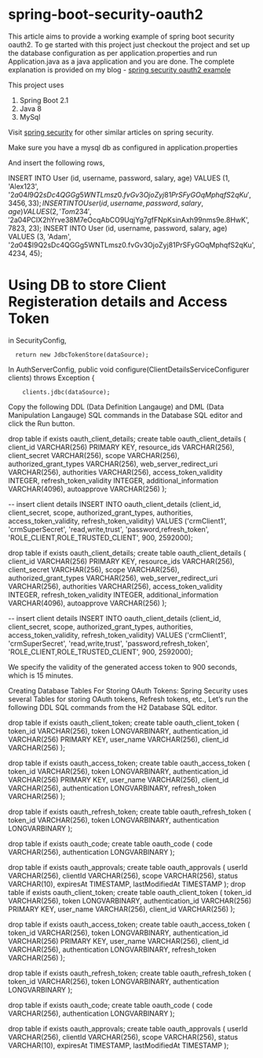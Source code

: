 # spring-boot-security-oauth2
This article aims to provide a working example of spring boot security oauth2. To ge started with this project just checkout the project
and set up the database configuration as per application.properties and run Application.java as a java application and you are done.
The complete explanation is provided on my blog - [spring security oauth2 example](http://www.devglan.com/spring-security/spring-boot-security-oauth2-example)

This project uses

1. Spring Boot 2.1
2. Java 8
3. MySql

Visit [spring security](http://www.devglan.com/tutorial/topics/spring-security) for other similar articles on spring security.


Make sure you have a mysql db as configured in application.properties

And insert the following rows,

INSERT INTO User (id, username, password, salary, age) VALUES (1, 'Alex123', '$2a$04$I9Q2sDc4QGGg5WNTLmsz0.fvGv3OjoZyj81PrSFyGOqMphqfS2qKu', 3456, 33);
INSERT INTO User (id, username, password, salary, age) VALUES (2, 'Tom234', '$2a$04$PCIX2hYrve38M7eOcqAbCO9UqjYg7gfFNpKsinAxh99nms9e.8HwK', 7823, 23);
INSERT INTO User (id, username, password, salary, age) VALUES (3, 'Adam', '$2a$04$I9Q2sDc4QGGg5WNTLmsz0.fvGv3OjoZyj81PrSFyGOqMphqfS2qKu', 4234, 45);


Using DB to store Client Registeration details and Access Token
================================================================
in SecurityConfig,
    	
      return new JdbcTokenStore(dataSource);

In AuthServerConfig,
	public void configure(ClientDetailsServiceConfigurer clients) throws Exception {

		clients.jdbc(dataSource);



Copy the following DDL (Data Definition Langauge) and DML (Data Manipulation Langauge) SQL commands in the  Database SQL editor and click the Run button.


drop table if exists oauth_client_details;
create table oauth_client_details (
  client_id VARCHAR(256) PRIMARY KEY,
  resource_ids VARCHAR(256),
  client_secret VARCHAR(256),
  scope VARCHAR(256),
  authorized_grant_types VARCHAR(256),
  web_server_redirect_uri VARCHAR(256),
  authorities VARCHAR(256),
  access_token_validity INTEGER,
  refresh_token_validity INTEGER,
  additional_information VARCHAR(4096),
  autoapprove VARCHAR(256)
);

-- insert client details
INSERT INTO oauth_client_details 
   (client_id, client_secret, scope, authorized_grant_types, 
   authorities, access_token_validity, refresh_token_validity)
VALUES
   ('crmClient1', 'crmSuperSecret', 'read,write,trust', 'password,refresh_token', 
   'ROLE_CLIENT,ROLE_TRUSTED_CLIENT', 900, 2592000);

drop table if exists oauth_client_details;
create table oauth_client_details (
  client_id VARCHAR(256) PRIMARY KEY,
  resource_ids VARCHAR(256),
  client_secret VARCHAR(256),
  scope VARCHAR(256),
  authorized_grant_types VARCHAR(256),
  web_server_redirect_uri VARCHAR(256),
  authorities VARCHAR(256),
  access_token_validity INTEGER,
  refresh_token_validity INTEGER,
  additional_information VARCHAR(4096),
  autoapprove VARCHAR(256)
);
 
-- insert client details
INSERT INTO oauth_client_details 
   (client_id, client_secret, scope, authorized_grant_types, 
   authorities, access_token_validity, refresh_token_validity)
VALUES
   ('crmClient1', 'crmSuperSecret', 'read,write,trust', 'password,refresh_token', 
   'ROLE_CLIENT,ROLE_TRUSTED_CLIENT', 900, 2592000);
 


We specify the validity of the generated access token to 900 seconds, which is 15 minutes.

Creating Database Tables For Storing OAuth Tokens:
Spring Security uses several Tables for storing OAuth tokens, Refresh tokens, etc.,
Let’s run the following DDL SQL commands from the H2 Database SQL editor.


drop table if exists oauth_client_token;
create table oauth_client_token (
  token_id VARCHAR(256),
  token LONGVARBINARY,
  authentication_id VARCHAR(256) PRIMARY KEY,
  user_name VARCHAR(256),
  client_id VARCHAR(256)
);

drop table if exists oauth_access_token;
create table oauth_access_token (
  token_id VARCHAR(256),
  token LONGVARBINARY,
  authentication_id VARCHAR(256) PRIMARY KEY,
  user_name VARCHAR(256),
  client_id VARCHAR(256),
  authentication LONGVARBINARY,
  refresh_token VARCHAR(256)
);

drop table if exists oauth_refresh_token;
create table oauth_refresh_token (
  token_id VARCHAR(256),
  token LONGVARBINARY,
  authentication LONGVARBINARY
);

drop table if exists oauth_code;
create table oauth_code (
  code VARCHAR(256), authentication LONGVARBINARY
);

drop table if exists oauth_approvals;
create table oauth_approvals (
	userId VARCHAR(256),
	clientId VARCHAR(256),
	scope VARCHAR(256),
	status VARCHAR(10),
	expiresAt TIMESTAMP,
	lastModifiedAt TIMESTAMP
);
drop table if exists oauth_client_token;
create table oauth_client_token (
  token_id VARCHAR(256),
  token LONGVARBINARY,
  authentication_id VARCHAR(256) PRIMARY KEY,
  user_name VARCHAR(256),
  client_id VARCHAR(256)
);
 
drop table if exists oauth_access_token;
create table oauth_access_token (
  token_id VARCHAR(256),
  token LONGVARBINARY,
  authentication_id VARCHAR(256) PRIMARY KEY,
  user_name VARCHAR(256),
  client_id VARCHAR(256),
  authentication LONGVARBINARY,
  refresh_token VARCHAR(256)
);
 
drop table if exists oauth_refresh_token;
create table oauth_refresh_token (
  token_id VARCHAR(256),
  token LONGVARBINARY,
  authentication LONGVARBINARY
);
 
drop table if exists oauth_code;
create table oauth_code (
  code VARCHAR(256), authentication LONGVARBINARY
);
 
drop table if exists oauth_approvals;
create table oauth_approvals (
	userId VARCHAR(256),
	clientId VARCHAR(256),
	scope VARCHAR(256),
	status VARCHAR(10),
	expiresAt TIMESTAMP,
	lastModifiedAt TIMESTAMP
);
 
